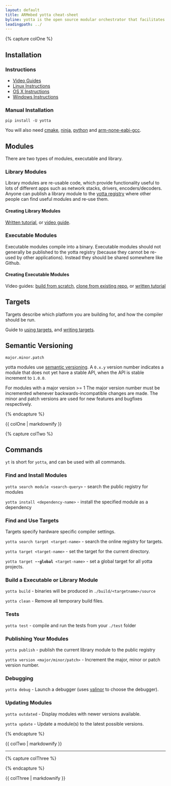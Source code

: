 ```yaml
---
layout: default
title: ARMmbed yotta cheat-sheet
byline: yotta is the open source modular orchestrator that facilitates building mbedOS and other embedded projects. This cheat sheet summarizes commonly used yotta command line instructions for quick reference.
leadingpath: ../
---
```


{% capture colOne %}
## Installation

### Instructions
 - [Video Guides](https://goo.gl/cJT1tO)
 - [Linux Instructions](yottadocs.mbed.com/#installing-on-linux)
 - [OS X Instructions](http://yottadocs.mbed.com/#installing-on-osx)
 - [Windows Instructions](http://yottadocs.mbed.com/#installing-on-windows)

### Manual Installation
`pip install -U yotta`

You will also need [cmake](https://cmake.org),
[ninja](https://github.com/martine/ninja/releases),
[python](https://www.python.org/downloads/release/python-2710/) and
[arm-none-eabi-gcc](https://launchpad.net/gcc-arm-embedded).


## Modules
There are two types of modules, executable and library.

### Library Modules
Library modules are re-usable code, which provide functionality useful to lots
of different apps such as network stacks, drivers, encoders/decoders. Anyone
can publish a library module to the [yotta registry](http://yotta.mbed.com)
where other people can find useful modules and re-use them.

#### Creating Library Modules
[Written tutorial](/tutorial/tutorial.html), or [video guide](https://www.youtube.com/playlist?list=PLiVCejcvpsevVVpgdIo4QxSl563ToLOIB).

### Executable Modules
Executable modules compile into a binary. Executable modules should not
generally be published to the yotta registry (because they cannot be re-used by
other applications). Instead they should be shared somewhere like Github.

#### Creating Executable Modules
Video guides: [build from
scratch](https://www.youtube.com/watch?v=qYgHSZbl0RE&index=4&list=PLiVCejcvpsevVVpgdIo4QxSl563ToLOIB),
[clone from existing
repo](https://www.youtube.com/watch?v=gay1Jy6lMkQ&index=5&list=PLiVCejcvpsevVVpgdIo4QxSl563ToLOIB),
or [written tutorial](/tutorial/tutorial.html#Creating%20an%20Executable)

## Targets
Targets describe which platform you are building for, and how the compiler
should be run.

Guide to [using targets](/tutorial/targets.html), and [writing
targets](/tutorial/targets.html#writing-targets).

## Semantic Versioning

`major.minor.patch`

yotta modules use [semantic versioning](semver.org). A `0.x.y` version number
indicates a module that does not yet have a stable API, when the API is stable
increment to `1.0.0`.

For modules with a major version >= 1 The major version number must be
incremented whenever backwards-incompatible changes are made. The minor and
patch versions are used for new features and bugfixes respectively.

{% endcapture %}
<div class="col-md-6">
{{ colOne | markdownify }}
</div>

{% capture colTwo %}

## Commands

`yt` is short for `yotta`, and can be used with all commands.

### Find and Install Modules

`yotta search module <search-query>` - search the public registry for modules

`yotta install <dependency-name>` - install the specified module as a dependency

### Find and Use Targets
Targets specify hardware specific compiler settings.

`yotta search target <target-name>` - search the online registry for targets.

`yotta target <target-name>` - set the target for the current directory.

`yotta target `**`--global`**` <target-name>` - set a global target for all yotta projects. 

### Build a Executable or Library Module
`yotta build` - binaries will be produced in `./build/<targetname>/source`

`yotta clean` - Remove all temporary build files.

### Tests
`yotta test` - compile and run the tests from your `./test` folder


### Publishing Your Modules

`yotta publish` - publish the current library module to the public registry

`yotta version <major/minor/patch>` - Increment the major, minor or patch version number. 


### Debugging

`yotta debug` - Launch a debugger (uses [valinor](https://github.com/armmbed/valinor) to choose the debugger).


### Updating Modules

`yotta outdated` - Display modules with newer versions available.

`yotta update` - Update a module(s) to the latest possible versions. 


{% endcapture %}
<div class="col-md-6">
{{ colTwo | markdownify }}
</div>
<div class="clearfix"></div>

---

{% capture colThree %}


{% endcapture %}
<div class="col-md-6">
{{ colThree | markdownify }}
</div>

